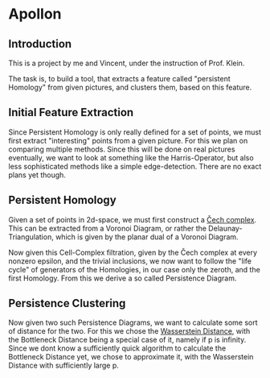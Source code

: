 # Apollon

## Introduction

This is a project by me and Vincent, under the instruction of Prof. Klein. 

The task is, to build a tool, that extracts a feature called "persistent Homology" from given pictures, and clusters them, based on this feature.

## Initial Feature Extraction

Since Persistent Homology is only really defined for a set of points, we must first extract "interesting" points from a given picture. For this we plan on comparing multiple methods. Since this will be done on real pictures eventually, we want to look at something like the Harris-Operator, but also less sophisticated methods like a simple edge-detection. There are no exact plans yet though.

## Persistent Homology

Given a set of points in 2d-space, we must first construct a [Čech complex](https://en.wikipedia.org/wiki/%C4%8Cech_complex). This can be extracted from a Voronoi Diagram, or rather the Delaunay-Triangulation, which is given by the planar dual of a Voronoi Diagram.

Now given this Cell-Complex filtration, given by the Čech complex at every nonzero epsilon, and the trivial inclusions, we now want to follow the "life cycle" of generators of the Homologies, in our case only the zeroth, and the first Homology. From this we derive a so called Persistence Diagram.

## Persistence Clustering

Now given two such Persistence Diagrams, we want to calculate some sort of distance for the two. For this we chose the [Wasserstein Distance](https://en.wikipedia.org/wiki/Wasserstein_metric), with the Bottleneck Distance being a special case of it, namely if p is infinity. Since we dont know a sufficiently quick algorithm to calculate the Bottleneck Distance yet, we chose to approximate it, with the Wasserstein Distance with sufficiently large p.
